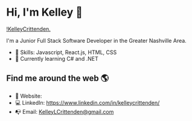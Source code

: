 # Hi, I'm Kelley 👋
[!KelleyCrittenden.](https://res.cloudinary.com/kelleycrittenden/image/upload/v1600867689/Female-Developer_wfbzpp.jpg)

I'm a Junior Full Stack Software Developer in the Greater Nashville Area.

- 💾 Skills: Javascript, React.js, HTML, CSS
- 🤯 Currently learning C# and .NET


## Find me around the web 🌎 
- 🏡 Website: 
- 💻 LinkedIn: https://www.linkedin.com/in/kelleycrittenden/
- 📭 Email: KelleyLCrittenden@gmail.com




